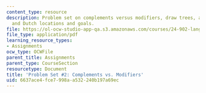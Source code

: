 ```yaml
---
content_type: resource
description: Problem set on complements versus modifiers, draw trees, and English
  and Dutch locations and goals.
file: https://ol-ocw-studio-app-qa.s3.amazonaws.com/courses/24-902-language-and-its-structure-ii-syntax-fall-2003/6637ace4fce7998aa532240b197a69ec_ps_2_2003.pdf
file_type: application/pdf
learning_resource_types:
- Assignments
ocw_type: OCWFile
parent_title: Assignments
parent_type: CourseSection
resourcetype: Document
title: 'Problem Set #2: Complements vs. Modifiers'
uid: 6637ace4-fce7-998a-a532-240b197a69ec
---
```

